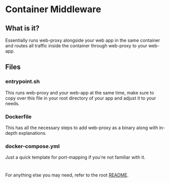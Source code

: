 # Container Middleware

## What is it?

Essentially runs web-proxy alongside your web app in the same container and routes all traffic inside the container
through web-proxy to your web-app.

## Files

### entrypoint.sh

This runs web-proxy and your web-app at the same time, make sure to copy over this file in your root directory of your
app and adjust it to your needs.

### Dockerfile

This has all the necessary steps to add web-proxy as a binary along with in-depth explanations.

### docker-compose.yml

Just a quick template for port-mapping if you're not familiar with it.

#

#

For anything else you may need, refer to the
root [README](https://github.com/maxpeterkaya/web-proxy/blob/main/README.md).